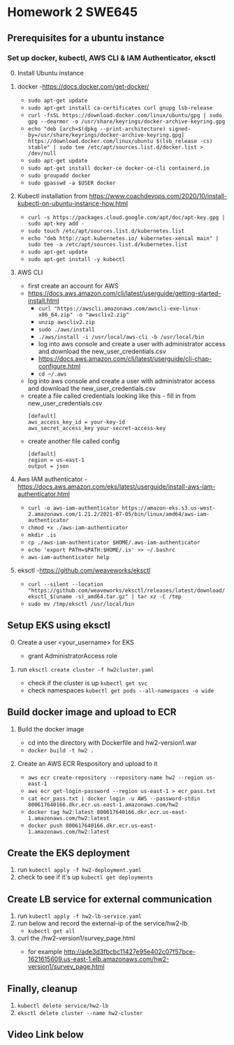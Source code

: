 # Homework 2 SWE645

## Prerequisites for a ubuntu instance
### Set up docker, kubectl, AWS CLI & IAM Authenticator, eksctl
0. Install Ubuntu instance
   
1. docker -https://docs.docker.com/get-docker/
   - ```sudo apt-get update```
   - ```sudo apt-get install ca-certificates curl gnupg lsb-release```
   - ```curl -fsSL https://download.docker.com/linux/ubuntu/gpg | sudo gpg --dearmor -o /usr/share/keyrings/docker-archive-keyring.gpg```
   - ```echo "deb [arch=$(dpkg --print-architecture) signed-by=/usr/share/keyrings/docker-archive-keyring.gpg] https://download.docker.com/linux/ubuntu $(lsb_release -cs) stable" | sudo tee /etc/apt/sources.list.d/docker.list > /dev/null```
   - ```sudo apt-get update```
   - ```sudo apt-get install docker-ce docker-ce-cli containerd.io```
   - ```sudo groupadd docker```
   - ```sudo gpasswd -a $USER docker```

2. Kubectl installation from https://www.coachdevops.com/2020/10/install-kubectl-on-ubuntu-instance-how.html
    - ```curl -s https://packages.cloud.google.com/apt/doc/apt-key.gpg | sudo apt-key add -```
    - ```sudo touch /etc/apt/sources.list.d/kubernetes.list```
    - ```echo "deb http://apt.kubernetes.io/ kubernetes-xenial main" | sudo tee -a /etc/apt/sources.list.d/kubernetes.list```
    - ```sudo apt-get update```
    - ```sudo apt-get install -y kubectl```

3. AWS CLI
    - first create an account for AWS
    - https://docs.aws.amazon.com/cli/latest/userguide/getting-started-install.html
        - ```curl "https://awscli.amazonaws.com/awscli-exe-linux-x86_64.zip" -o "awscliv2.zip"```
        - ```unzip awscliv2.zip```
        - ```sudo ./aws/install```
        - ```./aws/install -i /usr/local/aws-cli -b /usr/local/bin```
        - log into aws console and create a user with administrator access and download the new_user_credentials.csv
        - https://docs.aws.amazon.com/cli/latest/userguide/cli-chap-configure.html
        - ```cd ~/.aws```
   - log into aws console and create a user with administrator access and download the new_user_credentials.csv
   - create a file called credentials looking like this - fill in from new_user_credentials.csv
        ```
        [default]
        aws_access_key_id = your-key-id
        aws_secret_access_key your-secret-access-key
        ```
    - create another file called config
        ```
        [default]
        region = us-east-1
        output = json
        ```
  
4. Aws IAM authenticator -https://docs.aws.amazon.com/eks/latest/userguide/install-aws-iam-authenticator.html
    - ```curl -o aws-iam-authenticator https://amazon-eks.s3.us-west-2.amazonaws.com/1.21.2/2021-07-05/bin/linux/amd64/aws-iam-authenticator```
    - ```chmod +x ./aws-iam-authenticator```
    - ```mkdir .is```
    - ```cp ./aws-iam-authenticator $HOME/.aws-iam-authenticator```
    - ```echo 'export PATH=$PATH:$HOME/.is' >> ~/.bashrc```
    - ```aws-iam-authenticator help```

5. eksctl -https://github.com/weaveworks/eksctl
    - ```curl --silent --location "https://github.com/weaveworks/eksctl/releases/latest/download/eksctl_$(uname -s)_amd64.tar.gz" | tar xz -C /tmp```
    - ```sudo mv /tmp/eksctl /usr/local/bin```


## Setup EKS using eksctl

0. Create a user <your_username> for EKS
   - grant AdministratorAccess role
    
1. run ```eksctl create cluster -f hw2cluster.yaml```
   - check if the cluster is up ```kubectl get svc```
   - check namespaces ```kubectl get pods --all-namespaces -o wide```
    
## Build docker image and upload to ECR

1. Build the docker image
   - cd into the directory with Dockerfile and hw2-version1.war
   - ```docker build -t hw2 .```

2. Create an AWS ECR Respository and upload to it
   - ```aws ecr create-repository --repository-name hw2 --region us-east-1```
   - ```aws ecr get-login-password --region us-east-1 > ecr_pass.txt```
   - ```cat ecr_pass.txt | docker login -u AWS --password-stdin 800617640166.dkr.ecr.us-east-1.amazonaws.com/hw2```
   - ```docker tag hw2:latest 800617640166.dkr.ecr.us-east-1.amazonaws.com/hw2:latest```
   - ```docker push 800617640166.dkr.ecr.us-east-1.amazonaws.com/hw2:latest```
    
## Create the EKS deployment

1. run ```kubectl apply -f hw2-deployment.yaml```
2. check to see if it's up ```kubectl get deployments```

## Create LB service for external communication

1. run ```kubectl apply -f hw2-lb-service.yaml```
2. run below and record the external-ip of the service/hw2-lb
   - ```kubectl get all```
3. curl the <external-ip-link>/hw2-version1/survey_page.html
   - for example http://ade3d3fbcbc11427e95e402c07f57bce-1621615609.us-east-1.elb.amazonaws.com/hw2-version1/survey_page.html


## Finally, cleanup
1. ```kubectl delete service/hw2-lb```
2. ```eksctl delete cluster --name hw2-cluster```


## Video Link below


































